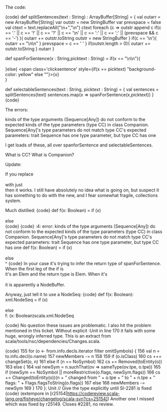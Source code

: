 The code:

{code}
def splitSentences(text : String) : ArrayBuffer[String] = {
   val outarr = new ArrayBuffer[String]
   var outstr = new StringBuffer
   var prevspace = false
   val ctext = text.replaceAll("\n+","\n")
		ctext foreach {c =>
		    outstr append c
			if(c == '.' || c == '!' || c == '?' || c == '\n' || c == ':' || c == ';' || (prevspace && c == '-') ){
				outarr += outstr.toString
				outstr = new StringBuffer
			}
		    if(c == '\n'){
		    	outarr += "\n\n"
		    }
		    prevspace = c == ' '
		}
	    if(outstr.length > 0){
	    	outarr += outstr.toString
	    }
	    outarr
	  }

def spanForSentence(x : String,picktext : String) = 
  if(x == "\n\n"){
    <br/><br/>
  }else{
    <span class='clicksentence' style={if(x == picktext) "background-color: yellow" else ""}>{x}</span>    		
  }
    
def selectableSentences(text : String, picktext : String) = {
  val sentences = splitSentences(text)
  sentences.map(x => spanForSentence(x,picktext))
}
{code}

The errors:

kinds of the type arguments (Sequence[Any]) do not conform to the expected kinds of the type parameters (type CC) in class Companion. Sequence[Any]'s type parameters do not match type CC's expected parameters: trait Sequence has one type parameter, but type CC has one

I get loads of these, all over spanforSentence and selectableSentences.


What is CC? What is Companion? 

Update:

If you replace <br/><br/> with just <br/> then it works.
I still have absolutely no idea what is going on, but suspect it has something to do with the new, and I fear somewhat fragile, collections system.

Much distilled:
{code}
def f(x: Boolean) = if (x) <br/><br/> else <br/>
{code}
{code}
<console>:4: error: kinds of the type arguments (Sequence[Any]) do not conform to the expected kinds of the type parameters (type CC) in class Companion.
Sequence[Any]'s type parameters do not match type CC's expected parameters: trait Sequence has one type parameter, but type CC has one
       def f(x: Boolean) = if (x) <br/><br/> else <br/>
           ^
{code}
In your case it's trying to infer the return type of spanForSentence.  When the first leg of the if is <br/> it's an Elem and the return type is Elem.  When it's <br/><br/> it is apparently a NodeBuffer.

Anyway, just tell it to use a NodeSeq:
{code}
def f(x: Boolean): xml.NodeSeq = if (x) <br/><br/> else <br/>
f: (x: Boolean)scala.xml.NodeSeq

{code}
No question these issues are problematic.
I also hit the problem mentioned in this ticket. Without explicit :Unit in line 170 it fails with some huge, wrongly inferred type. This is an extract from scala/tools/nsc/dependencies/Changes.scala. 

{code}
155	    for (o <- from.info.decls.iterator filter omitSymbols) {
156	      val n = to.info.decl(o.name)
157	      newMembers -= n
158	
159	      if (o.isClass)
160	        cs ++= changeSet(o, n)
161	      else if (n == NoSymbol)
162	        cs += Removed(toEntity(o))
163	      else {
164	        val newSym = n.suchThat(ov => sameType(ov.tpe, o.tpe))
165	        if (newSym == NoSymbol || moreRestrictive(o.flags, newSym.flags))
166	          cs += Changed(toEntity(o))(n + " changed from " + o.tpe + " to " + n.tpe + " flags: " + Flags.flagsToString(o.flags))
167	        else
168	          newMembers -= newSym
169	      }
170	    }: Unit // Give the type explicitly until SI-2281 is fixed
{code}
(extempore in [r25154|https://codereview.scala-lang.org/fisheye/changelog/scala-svn?cs=25154]) Another one I missed which was fixed by r25149.  Closes #2281, no review.
